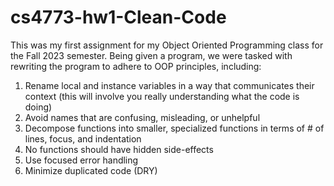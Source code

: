# cs4773-hw1-Clean-Code

This was my first assignment for my Object Oriented Programming class for the Fall 2023 semester. Being given a program, we were tasked with rewriting the program
to adhere to OOP principles, including:
1. Rename local and instance variables in a way that communicates their context (this will involve you really understanding what the code is doing)
2. Avoid names that are confusing, misleading, or unhelpful
3. Decompose functions into smaller, specialized functions in terms of # of lines, focus, and indentation
4. No functions should have hidden side-effects
5. Use focused error handling
6. Minimize duplicated code (DRY)
